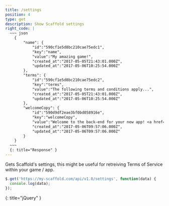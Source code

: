 ```yaml
---
title: /settings
position: 4
type: get
description: Show Scaffold settings
right_code: |
  ~~~ json
    {
        "name": {
            "id":"590cf1e5d8bc210cae75edc1",
            "key":"name",
            "value":"My amazing game!",
            "created_at":"2017-05-05T21:43:01.000Z",
            "updated_at":"2017-05-06T10:25:54.000Z"
        },
        "terms": {
            "id":"590cf1e5d8bc210cae75edc2",
            "key":"terms",
            "value":"The following terms and conditions apply...",
            "created_at":"2017-05-05T21:43:01.000Z",
            "updated_at":"2017-05-06T10:25:54.000Z"
        },
        "welcomeCopy": {
            "id":"590d9df2eae3bf0bd058916e",
            "key":"welcomeCopy",
            "value":"Welcome to the back-end for your new app! <a href=\"/docs\">Click here to get started.</a>",
            "created_at":"2017-05-06T09:57:06.000Z",
            "updated_at":"2017-05-06T09:57:06.000Z"
        }
    }
  ~~~
  {: title="Response" }
---
```


Gets Scaffold's settings, this might be useful for retreiving Terms of Service within your game / app.

~~~ javascript
$.get('https://my-scaffold.com/api/v1.0/settings', function(data) {
  console.log(data);
});
~~~
{: title="jQuery" }